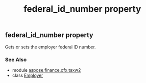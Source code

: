 ﻿---
title: federal_id_number property
second_title: Aspose.Finance for Python via .NET API References
description: 
type: docs
weight: 80
url: /python-net/aspose.finance.ofx.taxw2/employer/federal_id_number/
is_root: false
---

## federal_id_number property


Gets or sets the employer federal ID number.

### See Also
* module [aspose.finance.ofx.taxw2](../../)
* class [Employer](/finance/python-net/aspose.finance.ofx.taxw2/employer)
